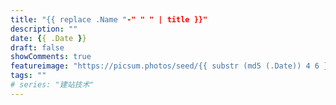 ```yaml
---
title: "{{ replace .Name "-" " " | title }}"
description: ""
date: {{ .Date }}
draft: false
showComments: true
featureimage: "https://picsum.photos/seed/{{ substr (md5 (.Date)) 4 6 }}/1600/900.webp"
tags: ""
# series: "建站技术"
---
```

